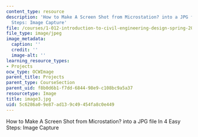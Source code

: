 ```yaml
---
content_type: resource
description: 'How to Make A Screen Shot from Microstation? into a JPG file In 4 Easy
  Steps: Image Capture'
file: /courses/1-012-introduction-to-civil-engineering-design-spring-2002/5c6286a09e87ad139c49454fa8c0e449_image3.jpg
file_type: image/jpeg
image_metadata:
  caption: ''
  credit: ''
  image-alt: ''
learning_resource_types:
- Projects
ocw_type: OCWImage
parent_title: Projects
parent_type: CourseSection
parent_uid: f8b0d6b1-f7dd-6844-98e9-c108bc9a5a37
resourcetype: Image
title: image3.jpg
uid: 5c6286a0-9e87-ad13-9c49-454fa8c0e449
---
```

How to Make A Screen Shot from Microstation? into a JPG file In 4 Easy Steps: Image Capture

